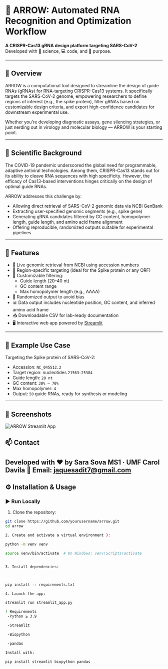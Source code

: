 # 🏹 ARROW: Automated RNA Recognition and Optimization Workflow

**A CRISPR-Cas13 gRNA design platform targeting SARS-CoV-2**  
Developed with 🧠 science, 💻 code, and 🧬 purpose.

---

## 📖 Overview

ARROW is a computational tool designed to streamline the design of guide RNAs (gRNAs) for RNA-targeting CRISPR-Cas13 systems. It specifically targets the SARS-CoV-2 genome, empowering researchers to define regions of interest (e.g., the spike protein), filter gRNAs based on customizable design criteria, and export high-confidence candidates for downstream experimental use.

Whether you're developing diagnostic assays, gene silencing strategies, or just nerding out in virology and molecular biology — ARROW is your starting point.

---

## 🧠 Scientific Background

The COVID-19 pandemic underscored the global need for programmable, adaptive antiviral technologies. Among them, CRISPR-Cas13 stands out for its ability to cleave RNA sequences with high specificity. However, the efficacy of Cas13-based interventions hinges critically on the design of optimal guide RNAs.

ARROW addresses this challenge by:

- Allowing direct retrieval of SARS-CoV-2 genomic data via NCBI GenBank
- Extracting user-specified genomic segments (e.g., spike gene)
- Generating gRNA candidates filtered by GC content, homopolymer length, guide length, and amino acid frame alignment
- Offering reproducible, randomized outputs suitable for experimental pipelines

---

## 🚀 Features

- 🔬 Live genomic retrieval from NCBI using accession numbers
- 🎯 Region-specific targeting (ideal for the Spike protein or any ORF)
- 🧪 Customizable filtering:
  - Guide length (20–40 nt)
  - GC content range
  - Max homopolymer length (e.g., AAAA)
- 🔄 Randomized output to avoid bias
- 📊 Data output includes nucleotide position, GC content, and inferred amino acid frame
- 📥 Downloadable CSV for lab-ready documentation
- 🖥️ Interactive web app powered by [Streamlit](https://streamlit.io)

---

## 🧪 Example Use Case

Targeting the Spike protein of SARS-CoV-2:

- Accession: `NC_045512.2`
- Target region: nucleotides `21563–25384`
- Guide length: `28 nt`
- GC content: `30% – 70%`
- Max homopolymer: `4`
- Output: `50` guide RNAs, ready for synthesis or modeling

---

## 📸 Screenshots


![ARROW Streamlit App](screenshots/arrow_demo)

## 📫 Contact
Developed with ❤️ by Sara Sova
MS1 · UMF Carol Davila
📧 Email: jaquesadit7@gmail.com
---

## ⚙️ Installation & Usage

### ▶️ Run Locally

1. Clone the repository:
```bash
git clone https://github.com/yourusername/arrow.git
cd arrow

2. Create and activate a virtual environment ):

python -m venv venv

source venv/bin/activate  # On Windows: venv\Scripts\activate


3. Install dependencies:



pip install -r requirements.txt

4. Launch the app:

streamlit run streamlit_app.py

! Requirements
 -Python ≥ 3.9

 -Streamlit

 -Biopython

 -pandas

Install with:

pip install streamlit biopython pandas


